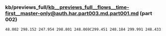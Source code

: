 ### kb/previews_full/kb__previews_full__flows__time-first__master-only@auth.har.part003.md.part001.md (part 002)

```md
48.002 298.152 247.954 298.801 248.069C299.451 248.184 299.991 248.433 300.422 248.817C300
```

```
